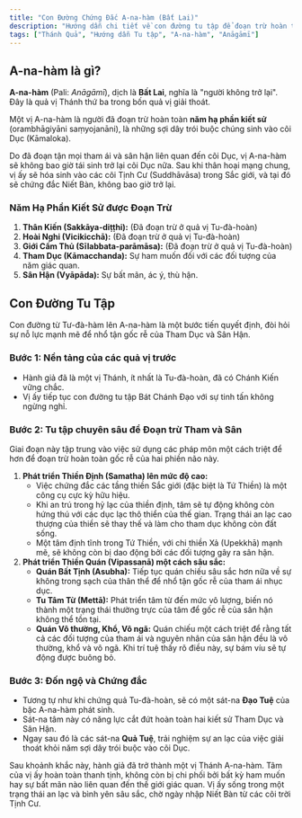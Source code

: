 ```yaml
---
title: "Con Đường Chứng Đắc A-na-hàm (Bất Lai)"
description: "Hướng dẫn chi tiết về con đường tu tập để đoạn trừ hoàn toàn năm hạ phần kiết sử và chứng đắc quả vị A-na-hàm."
tags: ["Thánh Quả", "Hướng dẫn Tu tập", "A-na-hàm", "Anāgāmī"]
---
```


## A-na-hàm là gì?

**A-na-hàm** (Pali: *Anāgāmī*), dịch là **Bất Lai**, nghĩa là "người không trở lại". Đây là quả vị Thánh thứ ba trong bốn quả vị giải thoát.

Một vị A-na-hàm là người đã đoạn trừ hoàn toàn **năm hạ phần kiết sử** (orambhāgiyāni saṃyojanāni), là những sợi dây trói buộc chúng sinh vào cõi Dục (Kāmaloka).

Do đã đoạn tận mọi tham ái và sân hận liên quan đến cõi Dục, vị A-na-hàm sẽ không bao giờ tái sinh trở lại cõi Dục nữa. Sau khi thân hoại mạng chung, vị ấy sẽ hóa sinh vào các cõi Tịnh Cư (Suddhāvāsa) trong Sắc giới, và tại đó sẽ chứng đắc Niết Bàn, không bao giờ trở lại.

### Năm Hạ Phần Kiết Sử được Đoạn Trừ
1.  **Thân Kiến (Sakkāya-diṭṭhi):** (Đã đoạn trừ ở quả vị Tu-đà-hoàn)
2.  **Hoài Nghi (Vicikicchā):** (Đã đoạn trừ ở quả vị Tu-đà-hoàn)
3.  **Giới Cấm Thủ (Sīlabbata-parāmāsa):** (Đã đoạn trừ ở quả vị Tu-đà-hoàn)
4.  **Tham Dục (Kāmacchanda):** Sự ham muốn đối với các đối tượng của năm giác quan.
5.  **Sân Hận (Vyāpāda):** Sự bất mãn, ác ý, thù hận.

## Con Đường Tu Tập

Con đường từ Tư-đà-hàm lên A-na-hàm là một bước tiến quyết định, đòi hỏi sự nỗ lực mạnh mẽ để nhổ tận gốc rễ của Tham Dục và Sân Hận.

### Bước 1: Nền tảng của các quả vị trước
- Hành giả đã là một vị Thánh, ít nhất là Tu-đà-hoàn, đã có Chánh Kiến vững chắc.
- Vị ấy tiếp tục con đường tu tập Bát Chánh Đạo với sự tinh tấn không ngừng nghỉ.

### Bước 2: Tu tập chuyên sâu để Đoạn trừ Tham và Sân
Giai đoạn này tập trung vào việc sử dụng các pháp môn một cách triệt để hơn để đoạn trừ hoàn toàn gốc rễ của hai phiền não này.
1.  **Phát triển Thiền Định (Samatha) lên mức độ cao:**
    - Việc chứng đắc các tầng thiền Sắc giới (đặc biệt là Tứ Thiền) là một công cụ cực kỳ hữu hiệu.
    - Khi an trú trong hỷ lạc của thiền định, tâm sẽ tự động không còn hứng thú với các dục lạc thô thiển của thế gian. Trạng thái an lạc cao thượng của thiền sẽ thay thế và làm cho tham dục không còn đất sống.
    - Một tâm định tĩnh trong Tứ Thiền, với chi thiền Xả (Upekkhā) mạnh mẽ, sẽ không còn bị dao động bởi các đối tượng gây ra sân hận.
2.  **Phát triển Thiền Quán (Vipassanā) một cách sâu sắc:**
    - **Quán Bất Tịnh (Asubha):** Tiếp tục quán chiếu sâu sắc hơn nữa về sự không trong sạch của thân thể để nhổ tận gốc rễ của tham ái nhục dục.
    - **Tu Tâm Từ (Mettā):** Phát triển tâm từ đến mức vô lượng, biến nó thành một trạng thái thường trực của tâm để gốc rễ của sân hận không thể tồn tại.
    - **Quán Vô thường, Khổ, Vô ngã:** Quán chiếu một cách triệt để rằng tất cả các đối tượng của tham ái và nguyên nhân của sân hận đều là vô thường, khổ và vô ngã. Khi trí tuệ thấy rõ điều này, sự bám víu sẽ tự động được buông bỏ.

### Bước 3: Đốn ngộ và Chứng đắc
- Tương tự như khi chứng quả Tu-đà-hoàn, sẽ có một sát-na **Đạo Tuệ** của bậc A-na-hàm phát sinh.
- Sát-na tâm này có năng lực cắt đứt hoàn toàn hai kiết sử Tham Dục và Sân Hận.
- Ngay sau đó là các sát-na **Quả Tuệ**, trải nghiệm sự an lạc của việc giải thoát khỏi năm sợi dây trói buộc vào cõi Dục.

Sau khoảnh khắc này, hành giả đã trở thành một vị Thánh A-na-hàm. Tâm của vị ấy hoàn toàn thanh tịnh, không còn bị chi phối bởi bất kỳ ham muốn hay sự bất mãn nào liên quan đến thế giới giác quan. Vị ấy sống trong một trạng thái an lạc và bình yên sâu sắc, chờ ngày nhập Niết Bàn từ các cõi trời Tịnh Cư.
